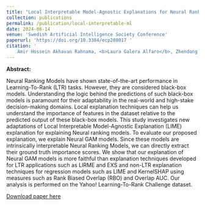 ```yaml
---
title: "Local Interpretable Model-Agnostic Explanations for Neural Ranking Models "
collection: publications
permalink: /publication/local-interpretable-ml
date: 2024-06-14
venue: 'Swedish Artificial Intelligence Society Conference'
paperurl: 'https://doi.org/10.3384/ecp208017 '
citation: '
    Amir Hossein Akhavan Rahnama, <b>Laura Galera Alfaro</b>, Zhendong Wang, Maria Movin. (2024). &quot; Local Interpretable Model-Agnostic Explanations for Neural Ranking Models. &quot; <i>Swedish Artificial Intelligence Society</i>.'
---
```


<b>Abstract:</b> 

Neural Ranking Models have shown state-of-the-art performance in Learning-To-Rank (LTR) tasks. However, they are considered black-box models. Understanding the logic behind the predictions of such black-box models is paramount for their adaptability in the real-world and high-stake decision-making domains. Local explanation techniques can help us understand the importance of features in the dataset relative to the predicted output of these black-box models. This study investigates new adaptations of Local Interpretable Model-Agnostic Explanation (LIME) explanation for explaining Neural ranking models. To evaluate our proposed explanation, we explain Neural GAM models. Since these models are intrinsically interpretable Neural Ranking Models, we can directly extract their ground truth importance scores. We show that our explanation of Neural GAM models is more faithful than explanation techniques developed for LTR applications such as LIRME and EXS and non-LTR explanation techniques for regression models such as LIME and KernelSHAP using measures such as Rank Biased Overlap (RBO) and Overlap AUC. Our analysis is performed on the Yahoo! Learning-To-Rank Challenge dataset. 

[Download paper here](https://doi.org/10.3384/ecp208017 )